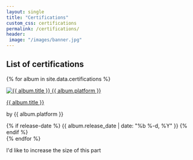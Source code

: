 ```yaml
---
layout: single
title: "Certifications"
custom_css: certifications
permalink: /certifications/
header: 
 image: "/images/banner.jpg"
---
```


## List of certifications
{% for album in site.data.certifications %}
  <article>
    <a href="{{ album.url }}">
      <img src="{{ album.img }}" alt="{{ album.title }} {{ album.platform }}"/>
      <p>{{ album.title }}</p>
    </a>
    <p>by {{ album.platform }}</p>
    {% if release-date %}
      <span class="release-date">{{ album.release_date | date: "%b %-d, %Y" }}</span>
    {% endif %}
  </article>
{% endfor %}

I'd like to increase the size of this part